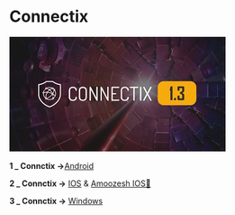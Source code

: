 <h1>Connectix </h1>


![alt text](image/c11.jpg "Title")



 **1 _ Connctix →**[Android](https://apps.irancdn.org/android/Connectix-1.3.2.apk)
 
**2 _ Connctix →** [IOS](http://testflight.apple.com/join/ATDvld9Y)  & [Amoozesh IOS🎥](https://drive.google.com/file/d/1ZNYhNTZCxctBvze1bEsSok4ujWjHx756/view?usp=drive_web)


**3 _ Connctix →** [Windows](https://apps.irancdn.org/windows/Connectix-1.3.2.zip)



